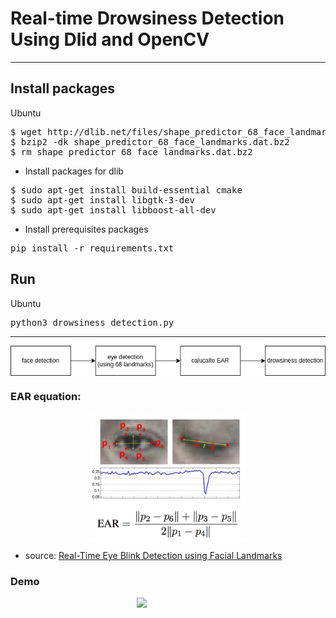 # Real-time Drowsiness Detection Using Dlid and OpenCV
---
## Install packages

Ubuntu

<pre>
$ wget http://dlib.net/files/shape_predictor_68_face_landmarks.dat.bz2
$ bzip2 -dk shape_predictor_68_face_landmarks.dat.bz2
$ rm shape_predictor_68_face_landmarks.dat.bz2
</pre>
* Install packages for dlib
<pre>
$ sudo apt-get install build-essential cmake
$ sudo apt-get install libgtk-3-dev
$ sudo apt-get install libboost-all-dev
</pre>

* Install prerequisites packages
<pre>
pip install -r requirements.txt
</pre>

## Run 

Ubuntu

<pre>
python3 drowsiness_detection.py
</pre>
---
<img src='images/chart.png' style='display: block; margin-left: auto;margin-right: auto;'>

### EAR equation:

<img src='images/blink_detection_plot.jpg' style='width:50%;display: block; margin-left: auto;margin-right: auto; '>

<img src='images/blink_detection_equation.jpg' style='width:50%; display: block; margin-left: auto;margin-right: auto;'>

* source: [Real-Time Eye Blink Detection using Facial Landmarks](http://vision.fe.uni-lj.si/cvww2016/proceedings/papers/05.pdf)

### Demo
<img src='images/example.gif' style='width:20%;display: block; margin-left: auto;margin-right: auto; '>